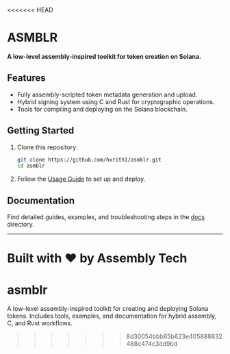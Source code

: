 <<<<<<< HEAD
# ASMBLR

**A low-level assembly-inspired toolkit for token creation on Solana.**

## Features
- Fully assembly-scripted token metadata generation and upload.
- Hybrid signing system using C and Rust for cryptographic operations.
- Tools for compiling and deploying on the Solana blockchain.

## Getting Started
1. Clone this repository:
   ```bash
   git clone https://github.com/hxrith1/asmblr.git
   cd asmblr
   ```
2. Follow the [Usage Guide](docs/usage-guide.md) to set up and deploy.

## Documentation
Find detailed guides, examples, and troubleshooting steps in the [docs](docs/) directory.

---
Built with ❤️ by Assembly Tech
=======
# asmblr
A low-level assembly-inspired toolkit for creating and deploying Solana tokens. Includes tools, examples, and documentation for hybrid assembly, C, and Rust workflows.
>>>>>>> 8d30054bbb65b623e405888832488c474c3dd9bd
